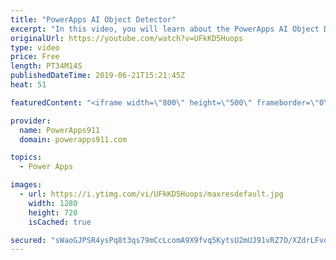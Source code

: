 ```yaml
---
title: "PowerApps AI Object Detector"
excerpt: "In this video, you will learn about the PowerApps AI Object Detector. And not just a quick demo app but we will dive into how to make a production level model and talk about how to refine it with error reporting. So very cool.   Video on PowerApps Email Attachments https://www.youtube.com/watch?v=V3feURQfY3M"
originalUrl: https://youtube.com/watch?v=UFkKD5Huops
type: video
price: Free
length: PT34M14S
publishedDateTime: 2019-06-21T15:21:45Z
heat: 51

featuredContent: "<iframe width=\"800\" height=\"500\" frameborder=\"0\" src=\"https://www.youtube.com/embed/UFkKD5Huops\" allow=\"accelerometer; autoplay; encrypted-media; gyroscope; picture-in-picture\" allowfullscreen></iframe>"

provider:
  name: PowerApps911
  domain: powerapps911.com

topics:
  - Power Apps

images:
  - url: https://i.ytimg.com/vi/UFkKD5Huops/maxresdefault.jpg
    width: 1280
    height: 720
    isCached: true

secured: "sWaoGJPSR4ysPq8t3qs79mCcLcomA9X9fvq5KytsU2mUJ91vRZ7O/XZdrLFvoNGzEcpbqmPu4yY4s8Uh5lshdHl/2RFX5dXb3uQvFH06mzAcWluDaYE1SwBxI8x6bLS8Gq9R/sldqyILuGupdLk/QbVXpldY0rUTnSJqojV+dmyYvKcjcfwKYIDcsvZSQJk41pwEJ4dAFSzA4dUEP8H/J9ChbjdetjIdOuphzYeYJTknFiLXSVW+ievmzT+qjg1r8RZa7l37BbEMs1NF47KInHkkwTNY6Yk4uR2xiZ+VebmYsj5JdVCtbm1rS9YMCEr41JDNH8xwUMB+yb5fu4fH1qbdAkcRFnOH8QTAIo57pCBTN93LqXxr+Z9n9b8z0XucNaDU0MoxrBTo+u6cHIwd6bC3reUlCmr/xnKZOYmDDxc=;b12CZTRZRnSBYbn8zTqNVQ=="
---
```


